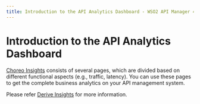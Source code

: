 ```yaml
---
title: Introduction to the API Analytics Dashboard - WSO2 API Manager 4.0.0
---
```


# Introduction to the API Analytics Dashboard

<a href="https://console.choreo.dev/insights" onclick="appInsights.trackEvent({name: 'apim-docs-choreo-insights-view-api-analytics-dashboard'});">Choreo Insights</a>  consists of several pages, which are divided based on different functional aspects (e.g., traffic, latency).
You can use these pages to get the complete business analytics on your API management system. 

Please refer [Derive Insights](https://wso2.com/choreo/docs/insights/view-api-insights/) for more information.
 
